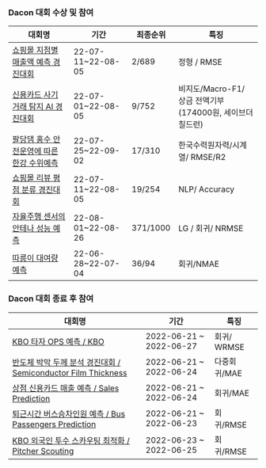 ### Dacon 대회 수상 및 참여

|대회명|기간|최종순위|특징|
|------|---|---|---|
|[쇼핑몰 지점별 매출액 예측 경진대회](https://github.com/gtseo0606/Learned/tree/main/Dacon/%EC%87%BC%ED%95%91%EB%AA%B0%20%EC%A7%80%EC%A0%90%EB%B3%84%20%EB%A7%A4%EC%B6%9C%EC%95%A1%20%EC%98%88%EC%B8%A1%20%EA%B2%BD%EC%A7%84%EB%8C%80%ED%9A%8C)|22-07-11~22-08-05|2/689|정형 / RMSE|
|[신용카드 사기 거래 탐지 AI 경진대회](https://github.com/gtseo0606/Learned/tree/main/Dacon/%EC%8B%A0%EC%9A%A9%EC%B9%B4%EB%93%9C%20%EC%82%AC%EA%B8%B0%20%EA%B1%B0%EB%9E%98%20%ED%83%90%EC%A7%80)|22-07-01~22-08-05|9/752|비지도/Macro-F1/ <br/> 상금 전액기부(174000원, 세이브더칠드런)|
|[팔당댐 홍수 안전운영에 따른 한강 수위예측](https://github.com/gtseo0606/Learned/tree/main/Dacon/%ED%8C%94%EB%8B%B9%EB%8C%90%20%ED%99%8D%EC%88%98%20%EC%95%88%EC%A0%84%EC%9A%B4%EC%98%81%EC%97%90%20%EB%94%B0%EB%A5%B8%20%ED%95%9C%EA%B0%95%20%EC%88%98%EC%9C%84%EC%98%88%EC%B8%A1%20AI%20%EA%B2%BD%EC%A7%84%EB%8C%80%ED%9A%8C)|22-07-25~22-09-02|17/310|한국수력원자력/시계열/ RMSE/R2|
|[쇼핑몰 리뷰 평점 분류 경진대회](https://github.com/gtseo0606/Learned/tree/main/Dacon/%EC%87%BC%ED%95%91%EB%AA%B0%20%EB%A6%AC%EB%B7%B0%20%ED%8F%89%EC%A0%90%20%EB%B6%84%EB%A5%98%20%EA%B2%BD%EC%A7%84%EB%8C%80%ED%9A%8C)|22-07-11~22-08-05|19/254|NLP/ Accuracy|
|[자율주행 센서의 안테나 성능 예측](https://github.com/gtseo0606/Learned/tree/main/Dacon/%EC%9E%90%EC%9C%A8%EC%A3%BC%ED%96%89%20%EC%84%BC%EC%84%9C%EC%9D%98%20%EC%95%88%ED%85%8C%EB%82%98%20%EC%84%B1%EB%8A%A5%20%EC%98%88%EC%B8%A1)|22-08-01~22-08-26|371/1000|LG / 회귀/ NRMSE|
|[따릉이 대여량 예측](https://github.com/gtseo0606/Learned/tree/main/Dacon/%EB%8B%A8%EA%B5%AD%EB%8C%80%20%EB%94%B0%EB%A6%89%EC%9D%B4%20%EB%8C%80%EC%97%AC%EB%9F%89%20%EC%98%88%EC%B8%A1)|22-06-28~22-07-04|36/94|회귀/NMAE|

### Dacon 대회 종료 후 참여

|대회명|기간|특징|
|------|---|---|
|[KBO 타자 OPS 예측 / KBO](https://github.com/gtseo0606/Learned/tree/main/Dacon/KBO%20%EC%99%B8%EA%B5%AD%EC%9D%B8%20%ED%88%AC%EC%88%98%20%EC%8A%A4%EC%B9%B4%EC%9A%B0%ED%8C%85%20%EC%B5%9C%EC%A0%81%ED%99%94)|2022-06-21 ~ 2022-06-27|회귀/ WRMSE|
|[반도체 박막 두께 분석 경진대회 / Semiconductor Film Thickness](https://github.com/gtseo0606/Learned/tree/main/Dacon/%EB%B0%98%EB%8F%84%EC%B2%B4%20%EB%B0%95%EB%A7%89%20%EB%91%90%EA%BB%98%20%EB%B6%84%EC%84%9D%20%EA%B2%BD%EC%A7%84%EB%8C%80%ED%9A%8C)|2022-06-21 ~ 2022-06-24|다중회귀/MAE|
|[상점 신용카드 매출 예측 / Sales Prediction](https://github.com/gtseo0606/Learned/tree/main/Dacon/%EC%83%81%EC%A0%90%20%EC%8B%A0%EC%9A%A9%EC%B9%B4%EB%93%9C%20%EB%A7%A4%EC%B6%9C%20%EC%98%88%EC%B8%A1)|2022-06-21 ~ 2022-06-24|회귀/MAE|
|[퇴근시간 버스승차인원 예측 / Bus Passengers Prediction](https://github.com/gtseo0606/Learned/tree/main/Dacon/%ED%87%B4%EA%B7%BC%EC%8B%9C%EA%B0%84%20%EB%B2%84%EC%8A%A4%EC%8A%B9%EC%B0%A8%EC%9D%B8%EC%9B%90%20%EC%98%88%EC%B8%A1)|2022-06-21 ~ 2022-06-23|회귀/RMSE|
|[KBO 외국인 투수 스카우팅 최적화 / Pitcher Scouting](https://github.com/gtseo0606/Learned/tree/main/Dacon/KBO%20%EC%99%B8%EA%B5%AD%EC%9D%B8%20%ED%88%AC%EC%88%98%20%EC%8A%A4%EC%B9%B4%EC%9A%B0%ED%8C%85%20%EC%B5%9C%EC%A0%81%ED%99%94)|2022-06-23 ~ 2022-06-25|회귀/RMSE|
